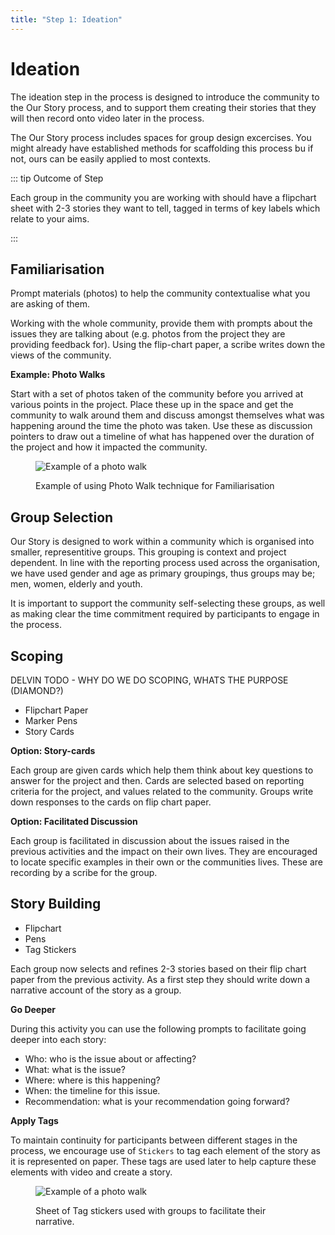 ```yaml
---
title: "Step 1: Ideation"
---
```


<ReadTime />


<Steps :step="1"/>

# Ideation

<Leader>

The ideation step in the process is designed to introduce the community to the Our Story process, and to support them creating their stories that they will then record onto video later in the process. 

The Our Story process includes spaces for group design excercises. You might already have established methods for scaffolding this process bu if not, ours can be easily applied to most contexts.

</Leader>

::: tip Outcome of Step

Each group in the community you are working with should have a flipchart sheet with 2-3 stories they want to tell, tagged in terms of key labels which relate to your aims.

:::

<TimeGuide time="1 hour">

## Familiarisation

</TimeGuide>

<Materials>

Prompt materials (photos) to help the community contextualise what you are asking of them.

</Materials>

<Paper />

Working with the whole community, provide them with prompts about the issues they are talking about (e.g. photos from the project they are providing feedback for). Using the flip-chart paper, a scribe writes down the views of the community.

<StepOptions title="Familiarisation">

**Example: Photo Walks**

Start with a set of photos taken of the community before you arrived at various points in the project. Place these up in the space and get the community to walk around them and discuss amongst themselves what was happening around the time the photo was taken. Use these as discussion pointers to draw out a timeline of what has happened over the duration of the project and how it impacted the community.

<figure>

![Example of a photo walk](/imgs/photowalk.jpg)

<figcaption>Example of using Photo Walk technique for Familiarisation</figcaption>
</figure>

</StepOptions>

<TimeGuide time="30 mins">

## Group Selection

</TimeGuide>

Our Story is designed to work within a community which is organised into smaller, representitive groups. This grouping is context and project dependent. In line with the reporting process used across the organisation, we have used gender and age as primary groupings, thus groups may be; men, women, elderly and youth.

It is important to support the community self-selecting these groups, as well as making clear the time commitment required by participants to engage in the process.

<TimeGuide time="1-2 hours">

## Scoping

DELVIN TODO - WHY DO WE DO SCOPING, WHATS THE PURPOSE (DIAMOND?)

</TimeGuide>

<Materials>

- Flipchart Paper
- Marker Pens
- Story Cards

</Materials>

<Paper />

<StepOptions title="Scoping Exercise">

**Option: Story-cards**

Each group are given cards which help them think about key questions to answer for the project and then. Cards are selected based on reporting criteria for the project, and values related to the community. Groups write down responses to the cards on flip chart paper.

**Option: Facilitated Discussion**

Each group is facilitated in discussion about the issues raised in the previous activities and the impact on their own lives. They are encouraged to locate specific examples in their own or the communities lives. These are recording by a scribe for the group.

</StepOptions>

<TimeGuide time="1-2 hours">

## Story Building

</TimeGuide>

<Materials>

- Flipchart
- Pens
- Tag Stickers

</Materials>

<Paper />

Each group now selects and refines 2-3 stories based on their flip chart paper from the previous activity. As a first step they should write down a narrative account of the story as a group.

**Go Deeper**

During this activity you can use the following prompts to facilitate going deeper into each story:

* Who: who is the issue about or affecting?
* What: what is the issue?
* Where: where is this happening?
* When: the timeline for this issue.
* Recommendation: what is your recommendation going forward?

**Apply Tags**

To maintain continuity for participants between different stages in the process, we encourage use of `Stickers` to tag each element of the story as it is represented on paper. These tags are used later to help capture these elements with video and create a story.

<figure>

![Example of a photo walk](/imgs/stickers.jpg)

<figcaption>Sheet of Tag stickers used with groups to facilitate their narrative.</figcaption>
</figure>

<!-- ---- -->

<!-- ## Preparing Hands-on materials 

In previous deployments, we have found that using paper materials helps us engage the communities to think about their stories more effectively. This way even before they are using the app to capture their videos, they are thinking about their stories and experiences.

## How to use the paper materials? 

Look at the methodology section for an example use of the materials as the Our Story team have previously used them. You are advised to do at least one deployment drawing on this methodology before you create your own process, to ensure that you walk through the process properly once. 

## Story Cards

These are colour coordinated cards (A7 size) that contain key questions for each sector/theme  that the project organisers want the community to think about as they brainstorm for the video content. We suggest that you keep a maximum limit of  3 or 4 sectors and 5 questions per sector, to prevent the groups from being overwhelmed with questions. 

These sectors will also be used as tags for the videos produced so it is important to use the same wording and colours for the story cards and the video tags for consistency. 

## Labels (Stickers)

(Optional) Additionally, you might find it beneficial to print some stickers that contain the names of the sectors. These can then be used to stick to the flipchart paper that each group is producing.  -->